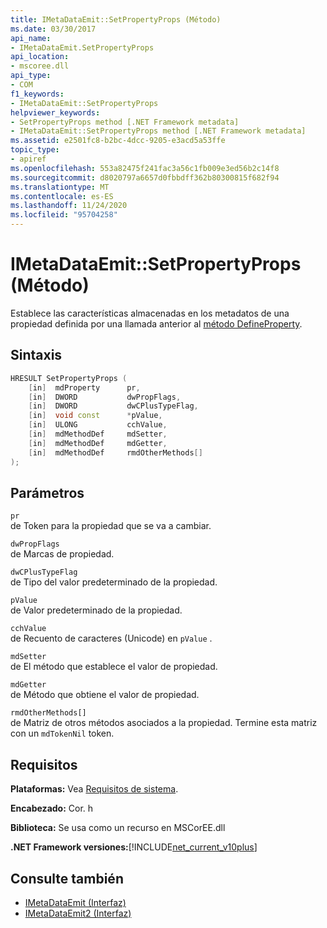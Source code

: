 ```yaml
---
title: IMetaDataEmit::SetPropertyProps (Método)
ms.date: 03/30/2017
api_name:
- IMetaDataEmit.SetPropertyProps
api_location:
- mscoree.dll
api_type:
- COM
f1_keywords:
- IMetaDataEmit::SetPropertyProps
helpviewer_keywords:
- SetPropertyProps method [.NET Framework metadata]
- IMetaDataEmit::SetPropertyProps method [.NET Framework metadata]
ms.assetid: e2501fc8-b2bc-4dcc-9205-e3acd5a53ffe
topic_type:
- apiref
ms.openlocfilehash: 553a82475f241fac3a56c1fb009e3ed56b2c14f8
ms.sourcegitcommit: d8020797a6657d0fbbdff362b80300815f682f94
ms.translationtype: MT
ms.contentlocale: es-ES
ms.lasthandoff: 11/24/2020
ms.locfileid: "95704258"
---
```

# <a name="imetadataemitsetpropertyprops-method"></a>IMetaDataEmit::SetPropertyProps (Método)

Establece las características almacenadas en los metadatos de una propiedad definida por una llamada anterior al [método DefineProperty](imetadataemit-defineproperty-method.md).  
  
## <a name="syntax"></a>Sintaxis  
  
```cpp  
HRESULT SetPropertyProps (
    [in]  mdProperty      pr,
    [in]  DWORD           dwPropFlags,
    [in]  DWORD           dwCPlusTypeFlag,
    [in]  void const      *pValue,
    [in]  ULONG           cchValue,
    [in]  mdMethodDef     mdSetter,
    [in]  mdMethodDef     mdGetter,
    [in]  mdMethodDef     rmdOtherMethods[]
);  
```  
  
## <a name="parameters"></a>Parámetros  

 `pr`  
 de Token para la propiedad que se va a cambiar.  
  
 `dwPropFlags`  
 de Marcas de propiedad.  
  
 `dwCPlusTypeFlag`  
 de Tipo del valor predeterminado de la propiedad.  
  
 `pValue`  
 de Valor predeterminado de la propiedad.  
  
 `cchValue`  
 de Recuento de caracteres (Unicode) en `pValue` .  
  
 `mdSetter`  
 de El método que establece el valor de propiedad.  
  
 `mdGetter`  
 de Método que obtiene el valor de propiedad.  
  
 `rmdOtherMethods[]`  
 de Matriz de otros métodos asociados a la propiedad. Termine esta matriz con un `mdTokenNil` token.  
  
## <a name="requirements"></a>Requisitos  

 **Plataformas:** Vea [Requisitos de sistema](../../get-started/system-requirements.md).  
  
 **Encabezado:** Cor. h  
  
 **Biblioteca:** Se usa como un recurso en MSCorEE.dll  
  
 **.NET Framework versiones:**[!INCLUDE[net_current_v10plus](../../../../includes/net-current-v10plus-md.md)]  
  
## <a name="see-also"></a>Consulte también

- [IMetaDataEmit (Interfaz)](imetadataemit-interface.md)
- [IMetaDataEmit2 (Interfaz)](imetadataemit2-interface.md)
